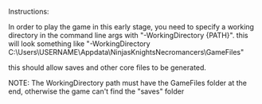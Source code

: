 Instructions:

In order to play the game in this early stage, you need to specify a working directory in the command line args with "-WorkingDirectory {PATH}".
this will look something like "-WorkingDirectory C:\Users\USERNAME\Appdata\NinjasKnightsNecromancers\GameFiles\"

this should allow saves and other core files to be generated.

NOTE: The WorkingDirectory path must have the GameFiles folder at the end, otherwise the game can't find the "saves" folder
